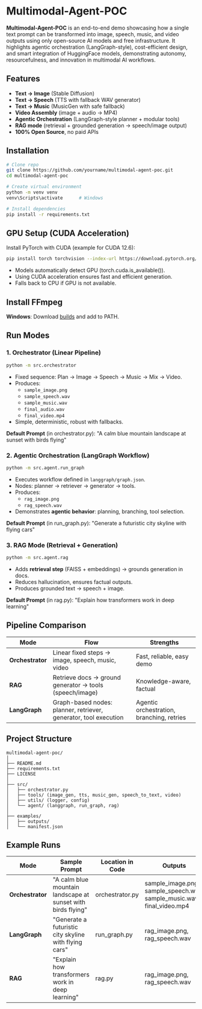 # Multimodal-Agent-POC

**Multimodal-Agent-POC** is an end-to-end demo showcasing how a single text prompt can be transformed into image, speech, music, and video outputs using only open-source AI models and free infrastructure. It highlights agentic orchestration (LangGraph-style), cost-efficient design, and smart integration of HuggingFace models, demonstrating autonomy, resourcefulness, and innovation in multimodal AI workflows.

## Features

* **Text → Image** (Stable Diffusion)
* **Text → Speech** (TTS with fallback WAV generator)
* **Text → Music** (MusicGen with safe fallback)
* **Video Assembly** (image + audio → MP4)
* **Agentic Orchestration** (LangGraph-style planner + modular tools)
* **RAG mode** (retrieval + grounded generation → speech/image output)
* **100% Open Source**, no paid APIs

## Installation

```bash
# Clone repo
git clone https://github.com/yourname/multimodal-agent-poc.git
cd multimodal-agent-poc

# Create virtual environment
python -m venv venv
venv\Scripts\activate      # Windows

# Install dependencies
pip install -r requirements.txt
```

## GPU Setup (CUDA Acceleration)

Install PyTorch with CUDA (example for CUDA 12.6):

```bash
pip install torch torchvision --index-url https://download.pytorch.org/whl/cu126
```

* Models automatically detect GPU (torch.cuda.is_available()).
* Using CUDA acceleration ensures fast and efficient generation.
* Falls back to CPU if GPU is not available.

## Install FFmpeg

**Windows**: Download [builds](https://www.gyan.dev/ffmpeg/builds/) and add to PATH.

## Run Modes

### 1. Orchestrator (Linear Pipeline)

```bash
python -m src.orchestrator
```

* Fixed sequence: Plan → Image → Speech → Music → Mix → Video.
* Produces:
  * `sample_image.png`
  * `sample_speech.wav`
  * `sample_music.wav`
  * `final_audio.wav`
  * `final_video.mp4`
* Simple, deterministic, robust with fallbacks.

**Default Prompt** (in orchestrator.py):
"A calm blue mountain landscape at sunset with birds flying"

### 2. Agentic Orchestration (LangGraph Workflow)

```bash
python -m src.agent.run_graph
```

* Executes workflow defined in `langgraph/graph.json`.
* Nodes: planner → retriever → generator → tools.
* Produces:
  * `rag_image.png`
  * `rag_speech.wav`
* Demonstrates **agentic behavior**: planning, branching, tool selection.

**Default Prompt** (in run_graph.py):
"Generate a futuristic city skyline with flying cars"

### 3. RAG Mode (Retrieval + Generation)

```bash
python -m src.agent.rag
```

* Adds **retrieval step** (FAISS + embeddings) → grounds generation in docs.
* Reduces hallucination, ensures factual outputs.
* Produces grounded text → speech + image.

**Default Prompt** (in rag.py):
"Explain how transformers work in deep learning"

## Pipeline Comparison

| Mode | Flow | Strengths |
|------|------|-----------|
| **Orchestrator** | Linear fixed steps → image, speech, music, video | Fast, reliable, easy demo |
| **RAG** | Retrieve docs → ground generator → tools (speech/image) | Knowledge-aware, factual |
| **LangGraph** | Graph-based nodes: planner, retriever, generator, tool execution | Agentic orchestration, branching, retries |

## Project Structure

```
multimodal-agent-poc/
│
├── README.md
├── requirements.txt
├── LICENSE
│
├── src/
│   ├── orchestrator.py
│   ├── tools/ (image_gen, tts, music_gen, speech_to_text, video)
│   ├── utils/ (logger, config)
│   └── agent/ (langgraph, run_graph, rag)
│
├── examples/
│   ├── outputs/
│   └── manifest.json
```

## Example Runs

| Mode | Sample Prompt | Location in Code | Outputs |
|------|---------------|------------------|---------|
| **Orchestrator** | "A calm blue mountain landscape at sunset with birds flying" | orchestrator.py | sample_image.png, sample_speech.wav, sample_music.wav, final_video.mp4 |
| **LangGraph** | "Generate a futuristic city skyline with flying cars" | run_graph.py | rag_image.png, rag_speech.wav |
| **RAG** | "Explain how transformers work in deep learning" | rag.py | rag_image.png, rag_speech.wav |
